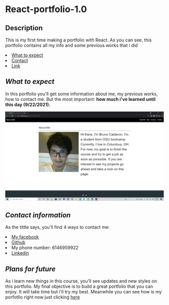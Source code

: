 # React-portfolio-1.0
## <h2>Description</h2>
<p> This is my first time making a portfolio with React. As you can see, this portfolio contains all my info and some previous works that i did
 <li>
            <a href="#expect">What to expect</a>
             </li>
             <li>
                 <a href="#contact">Contact</a>
             </li>
             <li>
                 <a href="#links">Link</a>
             </li>

## <h2 id="expect"><i> What to expect</i></h2>
 
 <p> In this portfolio you'll get some information about me, my previous works, how to contact me. But the most important: <strong>how much i've learned until this day (9/22/2021).</strong></p>

<img src="src/assets/Screenshot (34).png" alt="Failed to load picture"></a></p>

## <h2 id="contact"><i>Contact information</i></h2>
<p> As the tittle says, you'll find 4 ways to contact me:</p>
    <li><a href="https://www.facebook.com/elrubiuhs" target="_blank">My facebook</a></li>
    <li><a href="https://github.com/bruno192000" target="_blank">Github</a></li>
    <li>My phone number: 6146959922</li>
    <li><a href="https://www.linkedin.com/in/bruno-calderon-espinoza-82366420a?trk=people-guest_people_search-card"target="_blank">Linkedin</a></li>

## <h2 id="future"><i>Plans for future</i></h2>
<p> As i learn new things in this course, you'll see updates and new styles on this portfolio. My final objective is to build a great portfolio that you can enjoy. It will take time but i'll try my best.
Meanwhile you can see how is my porfotlio right now just clicking <a href="https://bruno192000.github.io/React-portfolio-1.0/#/" target="_blank">here</a></p>